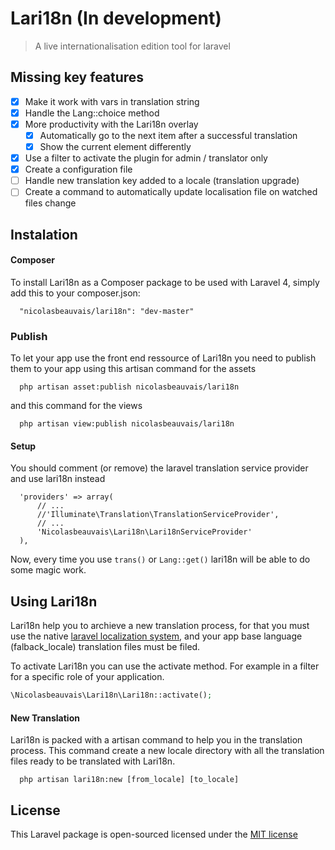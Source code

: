 # Lari18n (In development)
> A live internationalisation edition tool for laravel

## Missing key features

- [X] Make it work with vars in translation string
- [X] Handle the Lang::choice method
- [X] More productivity with the Lari18n overlay
  - [X] Automatically go to the next item after a successful translation
  - [X] Show the current element differently
- [X] Use a filter to activate the plugin for admin / translator only
- [X] Create a configuration file
- [ ] Handle new translation key added to a locale (translation upgrade)
- [ ] Create a command to automatically update localisation file on watched files change

## Instalation

#### Composer

To install Lari18n as a Composer package to be used with Laravel 4, simply add this to your composer.json:

```
  "nicolasbeauvais/lari18n": "dev-master"
```

### Publish

To let your app use the front end ressource of Lari18n you need to publish them to your app using this artisan command for the assets

```
  php artisan asset:publish nicolasbeauvais/lari18n
```

and this command for the views

```
  php artisan view:publish nicolasbeauvais/lari18n
```


#### Setup

You should comment (or remove) the laravel translation service provider and use lari18n instead

```
  'providers' => array(
      // ...
      //'Illuminate\Translation\TranslationServiceProvider',
      // ...
      'Nicolasbeauvais\Lari18n\Lari18nServiceProvider'
  ),
```
Now, every time you use `trans()` or `Lang::get()` lari18n will be able to do some magic work.

## Using Lari18n

Lari18n help you to archieve a new translation process, for that you must use the native [laravel localization system](http://laravel.com/docs/4.2/localization), and your app base language (falback_locale) translation files must be filed.

To activate Lari18n you can use the activate method. For example in a filter for a specific role of your application.
```php
\Nicolasbeauvais\Lari18n\Lari18n::activate();
```

#### New Translation

Lari18n is packed with a artisan command to help you in the translation process. This command create a new locale directory with all the translation files ready to be translated with Lari18n.

```
  php artisan lari18n:new [from_locale] [to_locale]
```


## License
This Laravel package is open-sourced licensed under the [MIT license](http://opensource.org/licenses/MIT)
